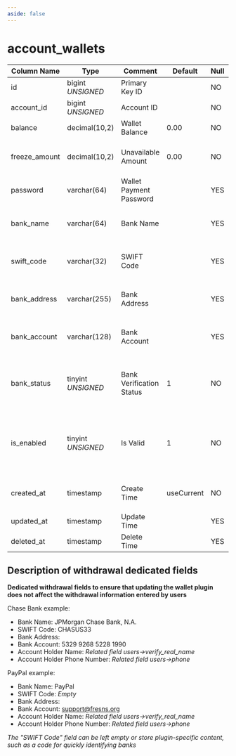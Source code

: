 ```yaml
---
aside: false
---
```


# account_wallets

| Column Name | Type | Comment | Default | Null | Remark |
| --- | --- | --- | --- | --- | --- |
| id | bigint *UNSIGNED* | Primary Key ID |  | NO | Auto Increment |
| account_id | bigint *UNSIGNED* | Account ID |  | NO | Related field [accounts->id](accounts.md) |
| balance | decimal(10,2) | Wallet Balance | 0.00 | NO | Unit: Yuan |
| freeze_amount | decimal(10,2) | Unavailable Amount | 0.00 | NO | e.g. Withdrawal in progress or frozen<br>Unit: Yuan |
| password | varchar(64) | Wallet Payment Password |  | YES |  |
| bank_name | varchar(64) | Bank Name |  | YES | Dedicated field for withdrawal information storage |
| swift_code | varchar(32) | SWIFT Code |  | YES | Dedicated field for withdrawal information storage |
| bank_address | varchar(255) | Bank Address |  | YES | Dedicated field for withdrawal information storage |
| bank_account | varchar(128) | Bank Account |  | YES | Dedicated field for withdrawal information storage |
| bank_status | tinyint *UNSIGNED* | Bank Verification Status | 1 | NO | Dedicated field for withdrawal information storage<br>1.Unverified / 2.Verified |
| is_enabled | tinyint *UNSIGNED* | Is Valid | 1 | NO | 0.Disabled / 1.Normal<br>Cannot conduct any transactions, including withdrawals, when disabled |
| created_at | timestamp | Create Time | useCurrent | NO | For example, MySQL defaults to `CURRENT_TIMESTAMP` |
| updated_at | timestamp | Update Time |  | YES |  |
| deleted_at | timestamp | Delete Time |  | YES |  |

## Description of withdrawal dedicated fields

**Dedicated withdrawal fields to ensure that updating the wallet plugin does not affect the withdrawal information entered by users**

Chase Bank example:
- Bank Name: JPMorgan Chase Bank, N.A.
- SWIFT Code: CHASUS33
- Bank Address:
- Bank Account: 5329 9268 5228 1990
- Account Holder Name: *Related field users->verify_real_name*
- Account Holder Phone Number: *Related field users->phone*

PayPal example:
- Bank Name: PayPal
- SWIFT Code: *Empty*
- Bank Address:
- Bank Account: support@fresns.org
- Account Holder Name: *Related field users->verify_real_name*
- Account Holder Phone Number: *Related field users->phone*

*The "SWIFT Code" field can be left empty or store plugin-specific content, such as a code for quickly identifying banks*
